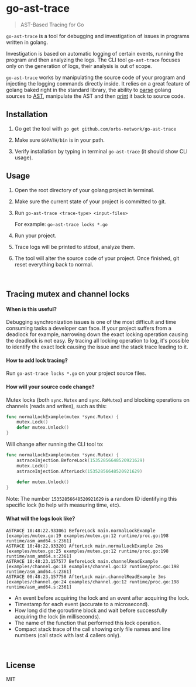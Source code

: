 # go-ast-trace

> AST-Based Tracing for Go

`go-ast-trace` is a tool for debugging and investigation of issues in programs written in golang.

Investigation is based on automatic logging of certain events, running the program and then analyzing the logs. The CLI tool `go-ast-trace` focuses only on the generation of logs, their analysis is out of scope.

`go-ast-trace` works by manipulating the source code of your program and injecting the logging commands directly inside. It relies on a great feature of golang baked right in the standard library, the ability to [parse](https://golang.org/pkg/go/parser) golang sources to [AST](https://en.wikipedia.org/wiki/Abstract_syntax_tree), manipulate the AST and then [print](https://golang.org/pkg/go/printer) it back to source code.

## Installation

1. Go get the tool with `go get github.com/orbs-network/go-ast-trace`

2. Make sure `GOPATH/bin` is in your path.

3. Verify installation by typing in terminal `go-ast-trace` (it should show CLI usage).

## Usage

1. Open the root directory of your golang project in terminal.

2. Make sure the current state of your project is committed to git.

3. Run `go-ast-trace <trace-type> <input-files>`

    For example: `go-ast-trace locks *.go`
    
4. Run your project.

5. Trace logs will be printed to stdout, analyze them.

6. The tool will alter the source code of your project. Once finished, git reset everything back to normal.

&nbsp;
## Tracing mutex and channel locks

#### When is this useful?

Debugging synchronization issues is one of the most difficult and time consuming tasks a developer can face. If your project suffers from a deadlock for example, narrowing down the exact locking operation causing the deadlock is not easy. By tracing all locking operation to log, it's possible to identify the exact lock causing the issue and the stack trace leading to it.

#### How to add lock tracing?

Run `go-ast-trace locks *.go` on your project source files.

#### How will your source code change?

Mutex locks (both `sync.Mutex` and `sync.RWMutex`) and blocking operations on channels (reads and writes), such as this:

```go
func normalLockExample(mutex *sync.Mutex) {
	mutex.Lock()
	defer mutex.Unlock()
}
```

Will change after running the CLI tool to:

```go
func normalLockExample(mutex *sync.Mutex) {
	astraceInjection.BeforeLock(15352856648520921629)
	mutex.Lock()
	astraceInjection.AfterLock(15352856648520921629)
	
	defer mutex.Unlock()
}
```

Note: The number `15352856648520921629` is a random ID identifying this specific lock (to help with measuring time, etc).

#### What will the logs look like?

```cgo
ASTRACE 10:48:22.933061 BeforeLock main.normalLockExample [examples/mutex.go:19 examples/mutex.go:12 runtime/proc.go:198 runtime/asm_amd64.s:2361]
ASTRACE 10:48:22.933201 AfterLock main.normalLockExample 2ms [examples/mutex.go:25 examples/mutex.go:12 runtime/proc.go:198 runtime/asm_amd64.s:2361]
ASTRACE 10:48:23.157577 BeforeLock main.channelReadExample [examples/channel.go:18 examples/channel.go:12 runtime/proc.go:198 runtime/asm_amd64.s:2361]
ASTRACE 00:48:23.157758 AfterLock main.channelReadExample 3ms [examples/channel.go:24 examples/channel.go:12 runtime/proc.go:198 runtime/asm_amd64.s:2361]
```

* An event before acquiring the lock and an event after acquiring the lock.
* Timestamp for each event (accurate to a microsecond).
* How long did the goroutime block and wait before successfully acquiring the lock (in milliseconds).
* The name of the function that performed this lock operation.
* Compact stack trace of the call showing only file names and line numbers (call stack with last 4 callers only).

&nbsp;
## License
MIT